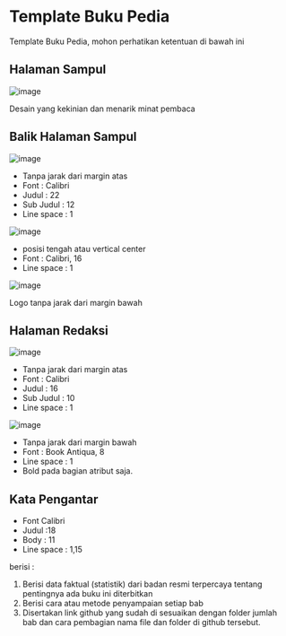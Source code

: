 # Template Buku Pedia

Template Buku Pedia, mohon perhatikan ketentuan di bawah ini

## Halaman Sampul

![image](https://user-images.githubusercontent.com/11188109/217132416-58a07f1e-6cd8-4b58-86fa-d3aa831a51a9.png)

Desain yang kekinian dan menarik minat pembaca

## Balik Halaman Sampul

![image](https://user-images.githubusercontent.com/11188109/217132564-a75b51c2-5816-4b95-878a-f06a8770e42c.png)

* Tanpa jarak dari margin atas
* Font : Calibri
* Judul : 22
* Sub Judul : 12
* Line space : 1

![image](https://user-images.githubusercontent.com/11188109/217132649-ec5c802e-8ee2-41d2-95e8-d686628c9fb1.png)

* posisi tengah atau vertical center
* Font : Calibri, 16
* Line space : 1

![image](https://user-images.githubusercontent.com/11188109/217132690-81e53b07-1de1-4ccc-ba20-a84c79991008.png)

Logo tanpa jarak dari margin bawah

## Halaman Redaksi

![image](https://user-images.githubusercontent.com/11188109/217132834-2f103ca8-ae2c-4dcb-9686-4467545b125f.png)

* Tanpa jarak dari margin atas
* Font : Calibri
* Judul : 16
* Sub Judul : 10
* Line space : 1

![image](https://user-images.githubusercontent.com/11188109/217132936-53875aac-f5c1-4a12-9a82-21ace28c7335.png)

* Tanpa jarak dari margin bawah
* Font : Book Antiqua, 8
* Line space : 1
* Bold pada bagian atribut saja.

## Kata Pengantar

* Font Calibri 
* Judul :18
* Body : 11
* Line space : 1,15

berisi :
1. Berisi data faktual (statistik) dari badan resmi terpercaya tentang pentingnya ada buku ini diterbitkan 
2. Berisi cara atau metode penyampaian setiap bab
3. Disertakan link github yang sudah di sesuaikan dengan folder jumlah bab dan cara pembagian nama file dan folder di github tersebut.

